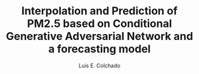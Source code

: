 ---
paperId: 52
author: Luis E. Colchado
publicationauthor: Colchado, L. E.
title: Interpolation and Prediction of PM2.5 based on Conditional Generative Adversarial Network and a forecasting model
pdf: Poster_Colchado_Luis.pdf
poster: --
alt: --
type: Poster
topic: FAT
link: https://research.latinxinai.org/papers/neurips/2019/pdf/Poster_Colchado_Luis.pdf
conference: neurips
year: 2019
tags: neurips-2019
location: Vancouver, Canada
---
